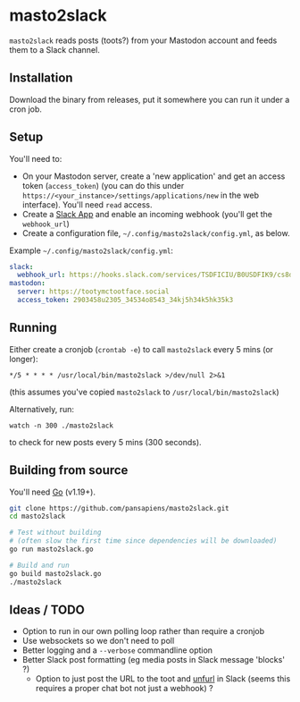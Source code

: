 # masto2slack

`masto2slack` reads posts (toots?) from your Mastodon account and feeds them to a Slack channel.


## Installation

Download the binary from releases, put it somewhere you can run it under a cron job.


## Setup

You'll need to:

- On your Mastodon server, create a 'new application' and get an access token (`access_token`) (you can do this under `https://<your_instance>/settings/applications/new` in the web interface). You'll need `read` access.
- Create a [Slack App](https://api.slack.com/apps?new_app=1) and enable an incoming webhook (you'll get the `webhook_url`)
- Create a configuration file, `~/.config/masto2slack/config.yml`, as below.

Example `~/.config/masto2slack/config.yml`:

```yaml
slack: 
  webhook_url: https://hooks.slack.com/services/TSDFICIU/B0USDFIK9/cs8dyhl3nkj3knfnwnlkfc
mastodon:
  server: https://tootymctootface.social
  access_token: 2903458u2305_34534o8543_34kj5h34k5hk35k3
```

## Running

Either create a cronjob (`crontab -e`) to call `masto2slack` every 5 mins (or longer):

```
*/5 * * * * /usr/local/bin/masto2slack >/dev/null 2>&1
```
(this assumes you've copied `masto2slack` to `/usr/local/bin/masto2slack`)

Alternatively, run:

`watch -n 300 ./masto2slack`

to check for new posts every 5 mins (300 seconds).


## Building from source

You'll need [Go](https://go.dev/dl/) (v1.19+).

```bash
git clone https://github.com/pansapiens/masto2slack.git
cd masto2slack

# Test without building
# (often slow the first time since dependencies will be downloaded)
go run masto2slack.go

# Build and run
go build masto2slack.go
./masto2slack
```

## Ideas / TODO

- Option to run in our own polling loop rather than require a cronjob
- Use websockets so we don't need to poll
- Better logging and a `--verbose` commandline option
- Better Slack post formatting (eg media posts in Slack message 'blocks' ?)
  - Option to just post the URL to the toot and [unfurl](https://api.slack.com/reference/messaging/link-unfurling) in Slack (seems this requires a proper chat bot not just a webhook) ?  
